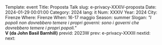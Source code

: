 Template: event
Title: Proposta Talk
slug: e-privacy-XXXIV-proposta
Date: 2024-01-29 00:01:00
Category: 2024
lang: it
Num: XXXIV
Year: 2024
City: Firenze
Where: Firenze
When: 16-17 maggio
Season: summer
Slogan: <i>"I popoli non dovrebbero temere i propri governi: sono i governi che dovrebbero temere i propri popoli."</i><br/><b>V (da John Basil Barnhill)</b>
previd: 2023W
prev: e-privacy-XXXIII
nextid:
next:


<script type="text/javascript" src="//pws.xed.it/form/generate.js?id=22"></script>
